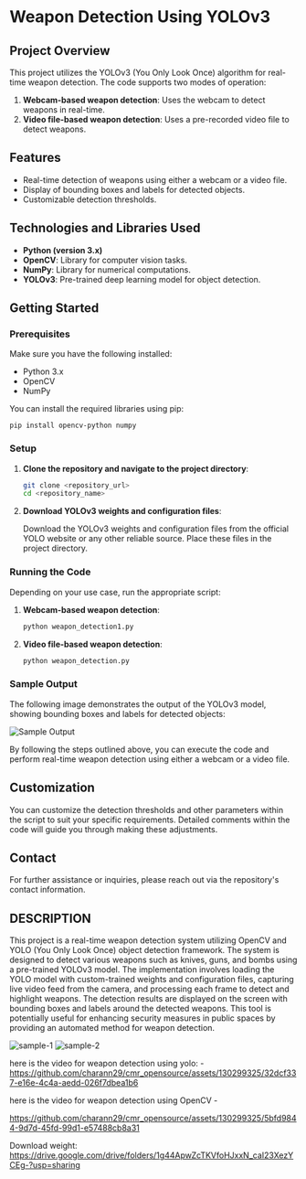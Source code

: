 Weapon Detection Using YOLOv3
=============================

Project Overview
----------------

This project utilizes the YOLOv3 (You Only Look Once) algorithm for real-time weapon detection. The code supports two modes of operation:

1.  **Webcam-based weapon detection**: Uses the webcam to detect weapons in real-time.
2.  **Video file-based weapon detection**: Uses a pre-recorded video file to detect weapons.

Features
--------

-   Real-time detection of weapons using either a webcam or a video file.
-   Display of bounding boxes and labels for detected objects.
-   Customizable detection thresholds.

Technologies and Libraries Used
-------------------------------

-   **Python (version 3.x)**
-   **OpenCV**: Library for computer vision tasks.
-   **NumPy**: Library for numerical computations.
-   **YOLOv3**: Pre-trained deep learning model for object detection.

Getting Started
---------------

### Prerequisites

Make sure you have the following installed:

-   Python 3.x
-   OpenCV
-   NumPy

You can install the required libraries using pip:

`pip install opencv-python numpy`



### Setup

1.  **Clone the repository and navigate to the project directory**:

    ```bash
    git clone <repository_url>
    cd <repository_name>

2.  **Download YOLOv3 weights and configuration files**:

    Download the YOLOv3 weights and configuration files from the official YOLO website or any other reliable source. Place these files in the project directory.

### Running the Code

Depending on your use case, run the appropriate script:

1.  **Webcam-based weapon detection**:

    ```bash
    python weapon_detection1.py

2.  **Video file-based weapon detection**:

    ```bash
    python weapon_detection.py

### Sample Output

The following image demonstrates the output of the YOLOv3 model, showing bounding boxes and labels for detected objects:

![Sample Output](https://github.com/GaviniShasank/cmr_opensource/assets/130299325/7d7e3f96-2c43-4b0e-a6f4-9a0ec38037ae)

By following the steps outlined above, you can execute the code and perform real-time weapon detection using either a webcam or a video file.

Customization
-------------

You can customize the detection thresholds and other parameters within the script to suit your specific requirements. Detailed comments within the code will guide you through making these adjustments.

Contact
-------

For further assistance or inquiries, please reach out via the repository's contact information.

DESCRIPTION
------------
This project is a real-time weapon detection system utilizing OpenCV and YOLO (You Only Look Once) object detection framework. The system is designed to detect various weapons such as knives, guns, and bombs using a pre-trained YOLOv3 model. The implementation involves loading the YOLO model with custom-trained weights and configuration files, capturing live video feed from the camera, and processing each frame to detect and highlight weapons. The detection results are displayed on the screen with bounding boxes and labels around the detected weapons. This tool is potentially useful for enhancing security measures in public spaces by providing an automated method for weapon detection.

![sample-1](https://github.com/charann29/cmr_opensource/assets/130299325/4249952a-5bfe-41db-b460-79bbe238b978)
![sample-2](https://github.com/charann29/cmr_opensource/assets/130299325/02732cda-5175-47bc-86ef-31f15307e2f0)

here is the video for weapon detection using yolo: -
https://github.com/charann29/cmr_opensource/assets/130299325/32dcf337-e16e-4c4a-aedd-026f7dbea1b6

here is the video for weapon detection using OpenCV -

https://github.com/charann29/cmr_opensource/assets/130299325/5bfd9844-9d7d-45fd-99d1-e57488cb8a31





Download weight: https://drive.google.com/drive/folders/1g44ApwZcTKVfoHJxxN_caI23XezYCEg-?usp=sharing




